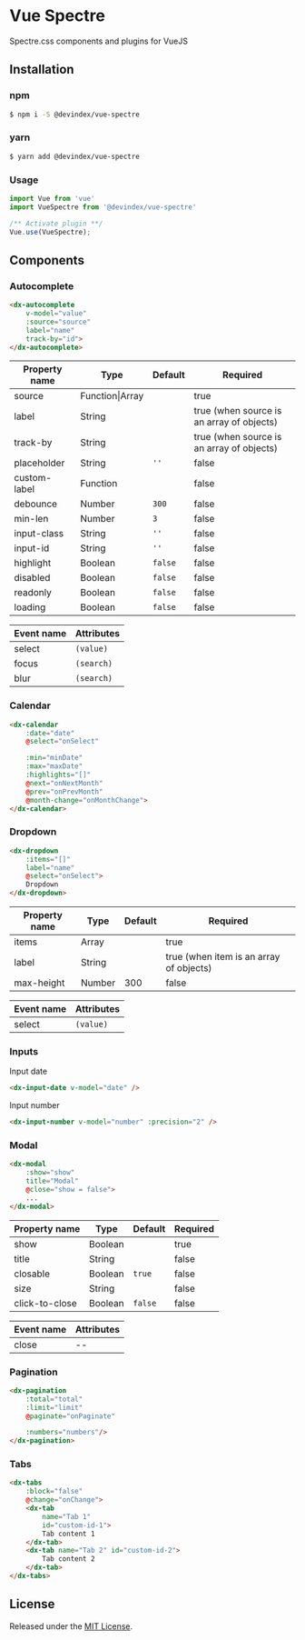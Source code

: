 # Vue Spectre
Spectre.css components and plugins for VueJS

## Installation

### npm

```bash
$ npm i -S @devindex/vue-spectre
```
  
### yarn

```bash
$ yarn add @devindex/vue-spectre
```

### Usage

```javascript
import Vue from 'vue'
import VueSpectre from '@devindex/vue-spectre'

/** Activate plugin **/
Vue.use(VueSpectre);
```

## Components

### Autocomplete

```html
<dx-autocomplete
    v-model="value"
    :source="source"
    label="name"
    track-by="id">
</dx-autocomplete>
```

| Property name | Type | Default | Required |
| ------------- | ---- | ------- | -------- |
| source | Function\|Array |  | true |
| label | String |  | true (when source is an array of objects) |
| track-by | String | | true (when source is an array of objects) |
| placeholder | String | `''` | false |
| custom-label | Function |  | false |
| debounce | Number | `300` | false |
| min-len | Number | `3` | false |
| input-class | String | `''` | false |
| input-id | String | `''` | false |
| highlight | Boolean | `false` | false |
| disabled | Boolean | `false` | false |
| readonly | Boolean | `false` | false |
| loading | Boolean | `false` | false |

| Event name | Attributes |
| ---------- | ------ |
| select | `(value)` |
| focus | `(search)` |
| blur | `(search)` |

### Calendar

```html
<dx-calendar
    :date="date"
    @select="onSelect"

    :min="minDate"
    :max="maxDate"    
    :highlights="[]"
    @next="onNextMonth"
    @prev="onPrevMonth"
    @month-change="onMonthChange">
</dx-calendar>
```

### Dropdown

```html
<dx-dropdown
    :items="[]"
    label="name"
    @select="onSelect">
    Dropdown
</dx-dropdown>
```

| Property name | Type | Default | Required |
| ------------- | ---- | ------- | -------- |
| items | Array |  | true |
| label | String |  | true (when item is an array of objects) |
| max-height | Number | 300 | false |

| Event name | Attributes |
| ---------- | ------ |
| select | `(value)` |

### Inputs

Input date
```html
<dx-input-date v-model="date" />
```

Input number
```html
<dx-input-number v-model="number" :precision="2" />
```

### Modal

```html
<dx-modal
    :show="show"
    title="Modal"
    @close="show = false">
    ...
</dx-modal>
```

| Property name | Type | Default | Required |
| ------------- | ---- | ------- | -------- |
| show | Boolean |  | true |
| title | String |  | false |
| closable | Boolean | `true` | false |
| size | String |  | false |
| click-to-close | Boolean | `false` | false |

| Event name | Attributes |
| ---------- | ------ |
| close | -- |

### Pagination

```html
<dx-pagination
    :total="total"
    :limit="limit"
    @paginate="onPaginate"

    :numbers="numbers"/>
</dx-pagination>
```

### Tabs

```html
<dx-tabs 
    :block="false" 
    @change="onChange">
    <dx-tab 
        name="Tab 1"
        id="custom-id-1">
        Tab content 1
    </dx-tab>
    <dx-tab name="Tab 2" id="custom-id-2">
        Tab content 2
    </dx-tab>
</dx-tabs>
```

## License

Released under the [MIT License](./LICENSE).
